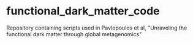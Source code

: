 # functional_dark_matter_code
Repository containing scripts used in Pavlopoulos et al, "Unraveling the functional dark matter through global metagenomics"
